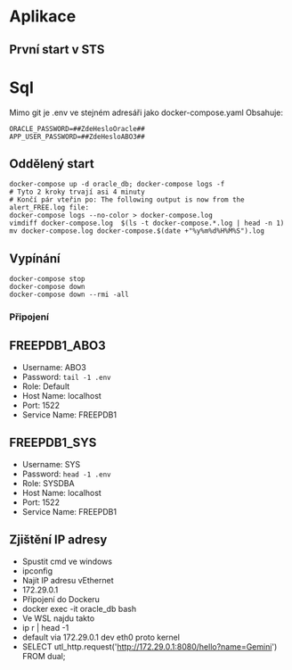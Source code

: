 # Aplikace

## První start v STS

 

# Sql
Mimo git je .env ve stejném adresáři jako docker-compose.yaml
Obsahuje:
```
ORACLE_PASSWORD=##ZdeHesloOracle##
APP_USER_PASSWORD=##ZdeHesloABO3##
```

## Oddělený start
```
docker-compose up -d oracle_db; docker-compose logs -f
# Tyto 2 kroky trvají asi 4 minuty
# Končí pár vteřin po: The following output is now from the alert_FREE.log file:
docker-compose logs --no-color > docker-compose.log
vimdiff docker-compose.log  $(ls -t docker-compose.*.log | head -n 1)
mv docker-compose.log docker-compose.$(date +"%y%m%d%H%M%S").log
```

## Vypínání
```
docker-compose stop
docker-compose down
docker-compose down --rmi -all
```

### Připojení
## FREEPDB1_ABO3
- Username: ABO3
- Password: `tail -1 .env`
- Role: Default
- Host Name: localhost
- Port: 1522
- Service Name: FREEPDB1
## FREEPDB1_SYS
- Username: SYS
- Password: `head -1 .env`
- Role: SYSDBA
- Host Name: localhost
- Port: 1522
- Service Name: FREEPDB1
## Zjištění IP adresy
- Spustit cmd ve windows
- ipconfig
- Najít IP adresu vEthernet
- 172.29.0.1
- Připojení do Dockeru
- docker exec -it oracle_db bash
- Ve WSL najdu takto
- ip r | head -1
- default via 172.29.0.1 dev eth0 proto kernel
- SELECT utl_http.request('http://172.29.0.1:8080/hello?name=Gemini') FROM dual;
